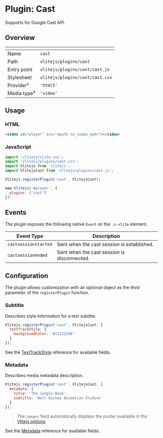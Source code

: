 # Plugin: Cast

Supports for Google Cast API.

## Overview

| <!-- -->         | <!-- -->                        |
| ---------------- | ------------------------------- |
| Name             | `cast`                          |
| Path             | `vlitejs/plugins/cast`          |
| Entry point      | `vlitejs/plugins/cast/cast.js`  |
| Stylesheet       | `vlitejs/plugins/cast/cast.css` |
| Provider&sup2;   | `'html5'`                       |
| Media type&sup3; | `'video'`                       |

## Usage

### HTML

```html
<video id="player" src="<path_to_video_mp4>"></video>
```

### JavaScript

```js
import 'vlitejs/vlite.css';
import 'vlitejs/plugins/cast.css';
import Vlitejs from 'vlitejs';
import VlitejsCast from 'vlitejs/plugins/cast.js';

Vlitejs.registerPlugin('cast', VlitejsCast);

new Vlitejs('#player', {
  plugins: ['cast']
});
```

## Events

The plugin exposes the following native `Event` on the `.v-vlite` element.

| Event Type           | Description                                 |
| -------------------- | ------------------------------------------- |
| `castsessionstarted` | Sent when the cast session is established.  |
| `castsessionended`   | Sent when the cast session is disconnected. |

## Configuration

The plugin allows customization with an optional object as the third parameter of the `registerPlugin` function.

### Subtitle

Describes style information for a text subtitle.

```js
Vlitejs.registerPlugin('cast', VlitejsCast, {
  textTrackStyle: {
    backgroundColor: '#21212190'
  }
});
```

See the [TextTrackStyle](https://developers.google.com/cast/docs/reference/web_sender/chrome.cast.media.TextTrackStyle) reference for available fields.

### Metadata

Describes media metadata description.

```js
Vlitejs.registerPlugin('cast', VlitejsCast, {
  metadata: {
    title: 'The Jungle Book',
    subtitle: 'Walt Disney Animation Studios'
  }
});
```

> The `images` field automatically displays the poster available in the [Vlitejs options](../../../README.md#Options).

See the [Metadata](https://developers.google.com/cast/docs/reference/web_sender/chrome.cast.media.GenericMediaMetadata) reference for available fields.
